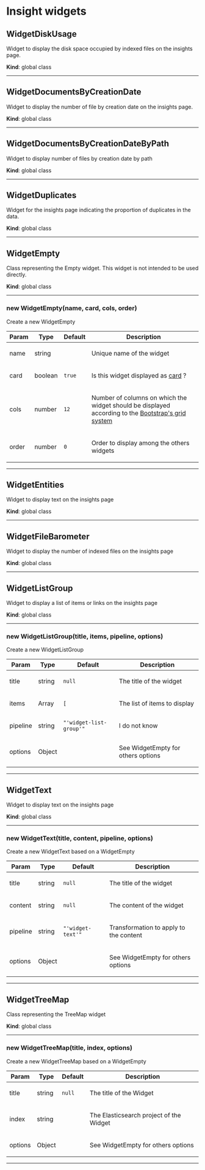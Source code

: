 # Insight widgets 

<a id="WidgetDiskUsage"></a>

## WidgetDiskUsage

Widget to display the disk space occupied by indexed files on the insights page.

**Kind**: global class  

*****

<a id="WidgetDocumentsByCreationDate"></a>

## WidgetDocumentsByCreationDate

Widget to display the number of file by creation date on the insights page.

**Kind**: global class  

*****

<a id="WidgetDocumentsByCreationDateByPath"></a>

## WidgetDocumentsByCreationDateByPath

Widget to display number of files by creation date by path

**Kind**: global class  

*****

<a id="WidgetDuplicates"></a>

## WidgetDuplicates

Widget for the insights page indicating the proportion of duplicates in the data.

**Kind**: global class  

*****

<a id="WidgetEmpty"></a>

## WidgetEmpty

Class representing the Empty widget. This widget is not intended to be used directly.

**Kind**: global class  

*****

<a id="new_WidgetEmpty_new"></a>

### new WidgetEmpty(name, card, cols, order)

Create a new WidgetEmpty

<table>
  <thead>
    <tr>
      <th>Param</th><th>Type</th><th>Default</th><th>Description</th>
    </tr>
  </thead>
  <tbody>
<tr>
    <td>name</td><td>string</td><td></td><td><p>Unique name of the widget</p>
</td>
    </tr><tr>
    <td>card</td><td>boolean</td><td><code>true</code></td><td><p>Is this widget displayed as <a href="https://bootstrap-vue.org/docs/components/card">card</a> ?</p>
</td>
    </tr><tr>
    <td>cols</td><td>number</td><td><code>12</code></td><td><p>Number of columns on which the widget should be displayed according to the
<a href="https://bootstrap-vue.org/docs/components/layout#layout-and-grid-system">Bootstrap&#39;s grid system</a></p>
</td>
    </tr><tr>
    <td>order</td><td>number</td><td><code>0</code></td><td><p>Order to display among the others widgets</p>
</td>
    </tr>  </tbody>
</table>


*****

<a id="WidgetEntities"></a>

## WidgetEntities

Widget to display text on the insights page

**Kind**: global class  

*****

<a id="WidgetFileBarometer"></a>

## WidgetFileBarometer

Widget to display the number of indexed files on the insights page

**Kind**: global class  

*****

<a id="WidgetListGroup"></a>

## WidgetListGroup

Widget to display a list of items or links on the insights page

**Kind**: global class  

*****

<a id="new_WidgetListGroup_new"></a>

### new WidgetListGroup(title, items, pipeline, options)

Create a new WidgetListGroup

<table>
  <thead>
    <tr>
      <th>Param</th><th>Type</th><th>Default</th><th>Description</th>
    </tr>
  </thead>
  <tbody>
<tr>
    <td>title</td><td>string</td><td><code>null</code></td><td><p>The title of the widget</p>
</td>
    </tr><tr>
    <td>items</td><td>Array</td><td><code>[</code></td><td><p>The list of items to display</p>
</td>
    </tr><tr>
    <td>pipeline</td><td>string</td><td><code>&quot;&#x27;widget-list-group&#x27;&quot;</code></td><td><p>I do not know</p>
</td>
    </tr><tr>
    <td>options</td><td>Object</td><td></td><td><p>See WidgetEmpty for others options</p>
</td>
    </tr>  </tbody>
</table>


*****

<a id="WidgetText"></a>

## WidgetText

Widget to display text on the insights page

**Kind**: global class  

*****

<a id="new_WidgetText_new"></a>

### new WidgetText(title, content, pipeline, options)

Create a new WidgetText based on a WidgetEmpty

<table>
  <thead>
    <tr>
      <th>Param</th><th>Type</th><th>Default</th><th>Description</th>
    </tr>
  </thead>
  <tbody>
<tr>
    <td>title</td><td>string</td><td><code>null</code></td><td><p>The title of the widget</p>
</td>
    </tr><tr>
    <td>content</td><td>string</td><td><code>null</code></td><td><p>The content of the widget</p>
</td>
    </tr><tr>
    <td>pipeline</td><td>string</td><td><code>&quot;&#x27;widget-text&#x27;&quot;</code></td><td><p>Transformation to apply to the content</p>
</td>
    </tr><tr>
    <td>options</td><td>Object</td><td></td><td><p>See WidgetEmpty for others options</p>
</td>
    </tr>  </tbody>
</table>


*****

<a id="WidgetTreeMap"></a>

## WidgetTreeMap

Class representing the TreeMap widget

**Kind**: global class  

*****

<a id="new_WidgetTreeMap_new"></a>

### new WidgetTreeMap(title, index, options)

Create a new WidgetTreeMap based on a WidgetEmpty

<table>
  <thead>
    <tr>
      <th>Param</th><th>Type</th><th>Default</th><th>Description</th>
    </tr>
  </thead>
  <tbody>
<tr>
    <td>title</td><td>string</td><td><code>null</code></td><td><p>The title of the Widget</p>
</td>
    </tr><tr>
    <td>index</td><td>string</td><td></td><td><p>The Elasticsearch project of the Widget</p>
</td>
    </tr><tr>
    <td>options</td><td>Object</td><td></td><td><p>See WidgetEmpty for others options</p>
</td>
    </tr>  </tbody>
</table>


*****

